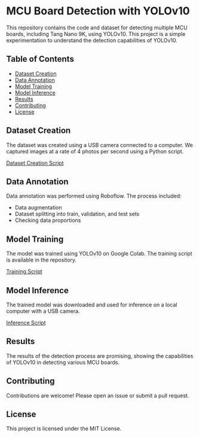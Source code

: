 # MCU Board Detection with YOLOv10

This repository contains the code and dataset for detecting multiple MCU boards, including Tang Nano 9K, using YOLOv10. This project is a simple experimentation to understand the detection capabilities of YOLOv10.

## Table of Contents

- [Dataset Creation](#dataset-creation)
- [Data Annotation](#data-annotation)
- [Model Training](#model-training)
- [Model Inference](#model-inference)
- [Results](#results)
- [Contributing](#contributing)
- [License](#license)

## Dataset Creation

The dataset was created using a USB camera connected to a computer. We captured images at a rate of 4 photos per second using a Python script.

[Dataset Creation Script](link-to-github-script)

## Data Annotation

Data annotation was performed using Roboflow. The process included:
- Data augmentation
- Dataset splitting into train, validation, and test sets
- Checking data proportions

## Model Training

The model was trained using YOLOv10 on Google Colab. The training script is available in the repository.

[Training Script](link-to-github-script)

## Model Inference

The trained model was downloaded and used for inference on a local computer with a USB camera.

[Inference Script](link-to-github-script)

## Results

The results of the detection process are promising, showing the capabilities of YOLOv10 in detecting various MCU boards.

## Contributing

Contributions are welcome! Please open an issue or submit a pull request.

## License

This project is licensed under the MIT License.
